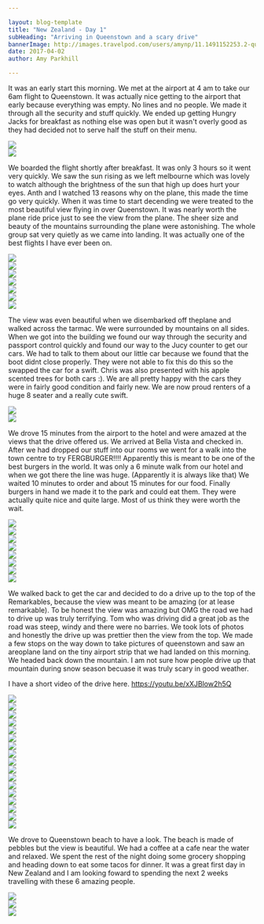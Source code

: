 ```yaml
---

layout: blog-template
title: "New Zealand - Day 1"
subHeading: "Arriving in Queenstown and a scary drive"
bannerImage: http://images.travelpod.com/users/amynp/11.1491152253.2-queenstown.jpg
date: 2017-04-02
author: Amy Parkhill

---
```


It was an early start this morning. We met at the airport at 4 am to take our 6am flight to Queenstown. It was actually nice getting to the airport that early because everything was empty. No lines and no people. We made it through all the security and stuff quickly. We ended up getting Hungry Jacks for breakfast as nothing else was open but it wasn't overly good as they had  decided not to serve half the stuff on their menu.

<div class="center-image"><img src="http://images.travelpod.com/users/amynp/11.1491152253.airport-in-the-morning.jpg" /></div>
<div class="center-image"><img src="http://images.travelpod.com/users/amynp/11.1491152253.hungry-jacks.jpg" /></div>

We boarded the flight shortly after breakfast. It was only 3 hours so it went very quickly. We saw the sun rising as we left melbourne which was lovely to watch although the brightness of the sun that high up does hurt your eyes. Anth and I watched 13 reasons why  on the plane, this made the time go very quickly. When it was time to start decending we were treated to the most beautiful view flying in over Queenstown. It was nearly worth the plane ride price just to see the view from the plane. The sheer size and beauty of the mountains surrounding the plane were astonishing. The whole group sat very quietly as we came into landing. It was actually one of the best flights I have ever been on.  

<div class="center-image"><img src="http://images.travelpod.com/users/amynp/11.1491152253.sunrising-from-plane.jpg" /></div>
<div class="center-image"><img src="http://images.travelpod.com/users/amynp/11.1491152253.sunrise-2.jpg" /></div>
<div class="center-image"><img src="http://images.travelpod.com/users/amynp/11.1491152253.queenstown-from-plane.jpg" /></div>
<div class="center-image"><img src="http://images.travelpod.com/users/amynp/11.1491152253.1-queenstown-from-plane.jpg" /></div>
<div class="center-image"><img src="http://images.travelpod.com/users/amynp/11.1491152253.3-queenstown-from-plane.jpg" /></div>
<div class="center-image"><img src="http://images.travelpod.com/users/amynp/11.1491152253.2-queenstown-from-plane.jpg" /></div>
<div class="center-image"><img src="hhttp://images.travelpod.com/users/amynp/11.1491152253.sunny.jpg" /></div>

The view was even beautiful when we disembarked off theplane and walked across the tarmac. We were surrounded by mountains on all sides. When we got into the building we found our way through the security and passport control quickly and found our way to the Jucy counter to get our cars. We had to talk to them about our little car because we found that the boot didnt close properly. They were not able to fix this do this so the swapped the car for a swift. Chris was also presented with his apple scented trees for both cars :). We are all pretty happy with the cars they were in fairly good condition and fairly new. We are now proud renters of a huge 8 seater and a really cute swift. 

<div class="center-image"><img src="http://images.travelpod.com/users/amynp/11.1491152253.view-from-plane.jpg" /></div>
<div class="center-image"><img src="http://images.travelpod.com/users/amynp/11.1491152253.us-and-the-car.jpg" /></div>

We drove 15 minutes from the airport to the hotel and were amazed at the views that the drive offered us. We arrived at Bella Vista and checked in. After we had dropped our stuff into our rooms we went for a walk into the town centre to try FERGBURGER!!!! Apparently this is meant to be one of the best burgers in the world. 
It was only a 6 minute walk from our hotel and when we got there the line was huge. (Apparently it is always like that) We waited 10 minutes to order and about 15 minutes for our food. Finally burgers in hand we made it to the park and could eat them. They were actually quite nice and quite large. Most of us think they were worth the wait. 

<div class="center-image"><img src="http://images.travelpod.com/users/amynp/11.1491152253.queenstown.jpg" /></div>
<div class="center-image"><img src="http://images.travelpod.com/users/amynp/11.1491152253.fergburger-menu.jpg" /></div>
<div class="center-image"><img src="http://images.travelpod.com/users/amynp/11.1491152253.mr-fergburger.jpg" /></div>
<div class="center-image"><img src="http://images.travelpod.com/users/amynp/11.1491152253.look-same.jpg" /></div>
<div class="center-image"><img src="http://images.travelpod.com/users/amynp/11.1491152253.our-burgers.jpg" /></div>
<div class="center-image"><img src="http://images.travelpod.com/users/amynp/11.1491152253.burger-at-the-water.jpg" /></div>
<div class="center-image"><img src="http://images.travelpod.com/users/amynp/11.1491152253.view-from-wharf.jpg" /></div>
<div class="center-image"><img src="http://images.travelpod.com/users/amynp/11.1491152253.our-one-ring.jpg" /></div>

We walked back to get the car and decided to do a drive up to the top of the Remarkables, because the view was meant to be amazing (or at lease remarkable). To be honest the view was amazing but OMG the road we had to drive up was truly terrifying. Tom who was driving did a great job as the road was steep, windy and there were no barries. We took lots of photos and honestly the drive up was prettier then the view from the top. We made a few stops on the way down to take pictures of queenstown and saw an areoplane land on the tiny airport strip that we had landed on this morning. We headed back down the mountain. I am not sure how people drive up that mountain during snow season becuase it was truly scary in good weather. 

I have a short video of the drive here. https://youtu.be/xXJBlow2h5Q

<div class="center-image"><img src="http://images.travelpod.com/users/amynp/11.1491152253.backsteat-selfie.jpg" /></div>
<div class="center-image"><img src="http://images.travelpod.com/users/amynp/11.1491152253.going-up-the-remarkables.jpg" /></div>
<div class="center-image"><img src="http://images.travelpod.com/users/amynp/11.1491152253.up-remarkables.jpg" /></div>
<div class="center-image"><img src="http://images.travelpod.com/users/amynp/11.1491152253.going-up.jpg" /></div>
<div class="center-image"><img src="http://images.travelpod.com/users/amynp/11.1491152253.top-of-the-remarkables.jpg" /></div>
<div class="center-image"><img src="http://images.travelpod.com/users/amynp/11.1491152253.chris-in-thouht.jpg" /></div>
<div class="center-image"><img src="http://images.travelpod.com/users/amynp/11.1491152253.us-at-remarkables.jpg" /></div>
<div class="center-image"><img src="http://images.travelpod.com/users/amynp/11.1491152253.anthony-and-rocky.jpg" /></div>
<div class="center-image"><img src="http://images.travelpod.com/users/amynp/11.1491152253.ummm.jpg" /></div>
<div class="center-image"><img src="http://images.travelpod.com/users/amynp/11.1491152253.in-a-tractor.jpg" /></div>
<div class="center-image"><img src="http://images.travelpod.com/users/amynp/11.1491152253.rob-and-i-stuck-in-car.jpg" /></div>
<div class="center-image"><img src="http://images.travelpod.com/users/amynp/11.1491152253.2-queenstown.jpg" /></div>
<div class="center-image"><img src="http://images.travelpod.com/users/amynp/11.1491152253.3-queenstown.jpg" /></div>
<div class="center-image"><img src="http://images.travelpod.com/users/amynp/11.1491152253.4-queenstown.jpg" /></div>
<div class="center-image"><img src="http://images.travelpod.com/users/amynp/11.1491152253.overlooking-queenstown.jpg" /></div>
<div class="center-image"><img src="http://images.travelpod.com/users/amynp/11.1491152253.setting-up-timer.jpg" /></div>
<div class="center-image"><img src="http://images.travelpod.com/users/amynp/11.1491152253.group-overlooking-queenstown.jpg" /></div>

We drove to Queenstown beach to have a look. The beach is made of pebbles but the view is beautiful. We had a coffee at a cafe near the water and relaxed. We spent the rest of the night doing some grocery shopping and heading down to eat some tacos for dinner.  It was a great first day in New Zealand and I am looking foward to spending the next 2 weeks travelling with these 6 amazing people.

<div class="center-image"><img src="http://images.travelpod.com/users/amynp/11.1491152253.queenstown-beach.jpg" /></div>
<div class="center-image"><img src="http://images.travelpod.com/users/amynp/11.1491152253.queenstown-beachq.jpg" /></div>
<div class="center-image"><img src="http://images.travelpod.com/users/amynp/11.1491152253.sunsetting.jpg" /></div>
